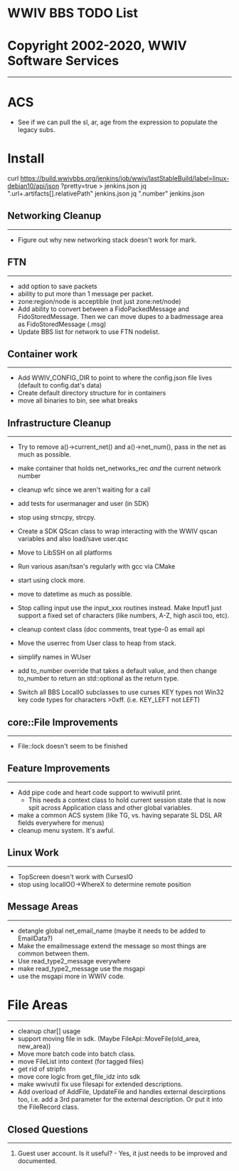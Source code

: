 # WWIV BBS TODO List
# Copyright 2002-2020, WWIV Software Services
***

# ACS
* See if we can pull the sl, ar, age from the expression to populate the 
  legacy subs.

# Install
curl https://build.wwivbbs.org/jenkins/job/wwiv/lastStableBuild/label=linux-debian10/api/json
?pretty=true > jenkins.json
jq ".url+.artifacts[].relativePath" jenkins.json
jq ".number" jenkins.json

## Networking Cleanup
***
* Figure out why new networking stack doesn't work for mark. 

## FTN
***
* add option to save packets
* ability to put more than 1 message per packet.
* zone:region/node is acceptible (not just zone:net/node)
* Add ability to convert between a FidoPackedMessage and FidoStoredMessage.  Then 
  we can move dupes to a badmessage area as FidoStoredMessage (.msg)
* Update BBS list for network to use FTN nodelist.


## Container work
***
* Add WWIV_CONFIG_DIR to point to where the config.json file lives (default to config.dat's data)
* Create default directory structure for in containers
* move all binaries to bin, see what breaks


## Infrastructure Cleanup
***
* Try to remove a()->current_net() and a()->net_num(), pass in the net as much as possible.
* make container that holds net_networks_rec *and* the current network number

* cleanup wfc since we aren't waiting for a call
* add tests for usermanager and user (in SDK)
* stop using strncpy, strcpy.
* Create a SDK QScan class to wrap interacting with the WWIV qscan
  variables and also load/save user.qsc
* Move to LibSSH on all platforms
* Run various asan/tsan's regularly with gcc via CMake
* start using clock more.
* move to datetime as much as possible.
* Stop calling input use the input_xxx routines instead.  Make Input1 just support a
  fixed set of characters (like numbers, A-Z, high ascii too, etc).
* cleanup context class (doc comments, treat type-0 as email api
* Move the userrec from User class to heap from stack.
* simplify names in WUser
* add to_number<T> override that takes a default value, and then change to_number<T>
  to return an std::optional<T> as the return type.
* Switch all BBS LocalIO subclasses to use curses KEY types not Win32 key code
  types for characters >0xff. (i.e. KEY_LEFT not LEFT)



## core::File Improvements
***
* File::lock doesn't seem to be finished


## Feature Improvements
***
* Add pipe code and heart code support to wwivutil print.
  - This needs a context class to hold current session state
    that is now spit across Application class and other
    global variables.
* make a common ACS system (like TG, vs. having separate 
  SL DSL AR fields everywhere for menus)
* cleanup menu system. It's awful.

## Linux Work
***
* TopScreen doesn't work with CursesIO
* stop using localIO()->WhereX to determine remote position

## Message Areas
***
* detangle global net_email_name (maybe it needs to be added to EmailData?)
* Make the emailmessage extend the message so most things are common
  between them.
* Use read_type2_message everywhere
* make read_type2_message use the msgapi
* use the msgapi more in WWIV code.

# File Areas
***
* cleanup char[] usage
* support moving file in sdk. (Maybe FileApi::MoveFile(old_area, new_area))
* Move more batch code into batch class.
* move FileList into context (for tagged files)
* get rid of stripfn
* move core logic from get_file_idz into sdk
* make wwivutil fix use filesapi for extended descriptions.
* Add overload of AddFile, UpdateFile and handles external descirptions too, i.e.
  add a 3rd parameter for the external description.  Or put it into the FileRecord
  class.

## Closed Questions
***

1) Guest user account. Is it useful?   - Yes, it just needs to be improved
   and documented.

